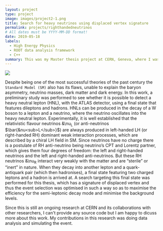 ```yaml
---
layout: project
type: project
image: images/project2-1.png
title: Search for heavy neutrinos using displaced vertex signature
permalink: projects/righthandedneutrinos
# All dates must be YYYY-MM-DD format!
date: 2019-05-18
labels:
  - High Energy Physics
  - ROOT data analysis framework
  - C++
summary: This was my Master thesis project at CERN, Geneva, where I was trying to simulate and detect a heavy neutral lepton with the ATLAS detector using a final state that features dileptons and hadrons.
---
```


<img class="ui image" src="{{ site.baseurl }}/images/project2-1.png.png">

Despite being one of the most successful theories of the past century the `Standard Model (SM)` also has its flaws, unable to explain the baryon asymmetry, neutrino masses, dark matter and dark energy. In this work, a preliminary study was performed to see whether it is possible to detect a heavy neutral lepton (HNL), with the ATLAS detector, using a final state that features dileptons and hadrons. HNLs can be produced in the decay of a W boson to a lepton and a neutrino, where the neutrino oscillates into the heavy neutral lepton. Experimentally, it is well established that the relativistic flavour neutrinos &\nu<sub>L</sub> (or anti-neutrinos $\bar{&nu<sub>L</sub>}$) are always produced in left-handed LH (or right-handed RH) dominant weak interaction processes, which are described by a chiral LH field in SM. Since neutrinos have no charge there is a postulate of RH anti-neutrino being neutrino’s CPT and Lorentz partner, which gives them four degrees of freedom: the left and right-handed neutrinos and the left and right-handed anti-neutrinos. But these RH neutrinos &\nu<sub>R</sub> interact very weakly with the matter and are “sterile” or “inert” in nature. When they decay into another lepton and a quark-antiquark pair (which then hadronises), a final state featuring two charged leptons and a hadron is arrived at. A search targeting this final state was performed for this thesis, which has a signature of displaced vertex and thus the event selection was optimised in such a way so as to maximise the efficiency for the semi-leptonic decay mode and minimise the background levels.

Since this is still an ongoing research at CERN and its collaborations with other researchers, I can't provide any source code but I am happy to dicuss more about this work. My contributions in this research was doing data analysis and simulating the event.
